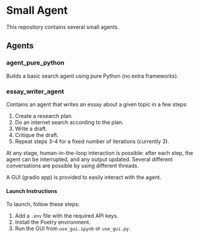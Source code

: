 # Small Agent

This repository contains several small agents.

## Agents

### agent_pure_python
Builds a basic search agent using pure Python (no extra frameworks).

### essay_writer_agent
Contains an agent that writes an essay about a given topic in a few steps:
1. Create a research plan.
2. Do an internet search according to the plan.
3. Write a draft.
4. Critique the draft.
5. Repeat steps 3-4 for a fixed number of iterations (currently 3).

At any stage, human-in-the-loop interaction is possible: after each step, the agent can be interrupted, and any output updated. Several different conversations are possible by using different threads.

A GUI (gradio app) is provided to easily interact with the agent.

#### Launch Instructions

To launch, follow these steps:

1. Add a `.env` file with the required API keys.
2. Install the Poetry environment.
3. Run the GUI from `use_gui.ipynb` or `use_gui.py`.